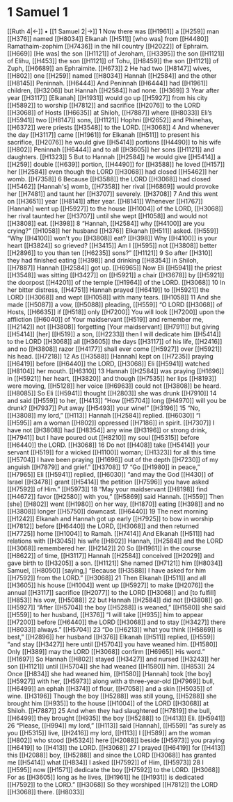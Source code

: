 # 1 Samuel 1
[[Ruth 4|←]] • [[1 Samuel 2|→]]
1 Now there was [[H1961]] a [[H259]] man [[H376]] named [[H8034]] Elkanah [[H511]] [who was] from [[H4480]] Ramathaim-zophim [[H7436]] in the hill country [[H2022]] of Ephraim. [[H669]] [He was] the son [[H1121]] of Jeroham, [[H3395]] the son [[H1121]] of Elihu, [[H453]] the son [[H1121]] of Tohu, [[H8459]] the son [[H1121]] of Zuph, [[H6689]] an Ephraimite. [[H673]] 
2 He had  two [[H8147]] wives, [[H802]] one [[H259]] named [[H8034]] Hannah [[H2584]] and the other [[H8145]] Peninnah. [[H6444]] And Peninnah [[H6444]] had [[H1961]] children, [[H3206]] but Hannah [[H2584]] had none. [[H369]] 
3 Year after year [[H3117]] [Elkanah] [[H1931]] would go up [[H5927]] from his city [[H5892]] to worship [[H7812]] and sacrifice [[H2076]] to the LORD [[H3068]] of Hosts [[H6635]] at Shiloh, [[H7887]] where [[H8033]] Eli’s [[H5941]] two [[H8147]] sons, [[H1121]] Hophni [[H2652]] and Phinehas, [[H6372]] were priests [[H3548]] to the LORD. [[H3068]] 
4 And whenever the day [[H3117]] came [[H1961]] for Elkanah [[H511]] to present his sacrifice, [[H2076]] he would give [[H5414]] portions [[H4490]] to his wife [[H802]] Peninnah [[H6444]] and to all [[H3605]] her sons [[H1121]] and daughters. [[H1323]] 
5 But to Hannah [[H2584]] he would give [[H5414]] a [[H259]] double [[H639]] portion, [[H4490]] for [[H3588]] he loved [[H157]] her [[H2584]] even though the LORD [[H3068]] had closed [[H5462]] her womb. [[H7358]] 
6 Because [[H3588]] the LORD [[H3068]] had closed [[H5462]] [Hannah's] womb, [[H7358]] her rival [[H6869]] would provoke her [[H7481]] and taunt her [[H3707]] severely. [[H3708]] 
7 And this went on [[H3651]] year [[H8141]] after year. [[H8141]] Whenever [[H1767]] [Hannah] went up [[H5927]] to the house [[H1004]] of the LORD, [[H3068]] her rival taunted her [[H3707]] until she wept [[H1058]] and would not [[H3808]] eat. [[H398]] 
8 “Hannah, [[H2584]] why [[H4100]] are you crying?” [[H1058]] her husband [[H376]] Elkanah [[H511]] asked. [[H559]] “Why [[H4100]] won't you [[H3808]] eat? [[H398]] Why [[H4100]] is your heart [[H3824]] so grieved? [[H3415]] Am I [[H595]] not [[H3808]] better [[H2896]] to you  than ten [[H6235]] sons?” [[H1121]] 
9 So after [[H310]] they had finished eating [[H398]] and drinking [[H8354]] in Shiloh, [[H7887]] Hannah [[H2584]] got up. [[H6965]] Now Eli [[H5941]] the priest [[H3548]] was sitting [[H3427]] on [[H5921]] a chair [[H3678]] by [[H5921]] the doorpost [[H4201]] of the temple [[H1964]] of the LORD. [[H3068]] 
10 In her bitter distress, [[H4751]] Hannah prayed [[H6419]] to [[H5921]] the LORD [[H3068]] and wept [[H1058]] with many tears. [[H1058]] 
11 And she made [[H5087]] a vow, [[H5088]] pleading, [[H559]] “O LORD [[H3068]] of Hosts, [[H6635]] if [[H518]] only [[H7200]] You will look [[H7200]] upon the affliction [[H6040]] of Your maidservant [[H519]] and remember me, [[H2142]] not [[H3808]] forgetting [Your maidservant] [[H7911]] but giving [[H5414]] [her] [[H519]] a son, [[H2233]] then I will dedicate him [[H5414]] to the LORD [[H3068]] all [[H3605]] the days [[H3117]] of his life, [[H2416]] and no [[H3808]] razor [[H4177]] shall ever come [[H5927]] over [[H5921]] his head. [[H7218]] 
12 As [[H3588]] [Hannah] kept on [[H7235]] praying [[H6419]] before [[H6440]] the LORD, [[H3068]] Eli [[H5941]] watched [[H8104]] her mouth. [[H6310]] 
13 Hannah [[H2584]] was praying [[H1696]] in [[H5921]] her heart, [[H3820]] and though [[H7535]] her lips [[H8193]] were moving, [[H5128]] her voice [[H6963]] could not [[H3808]] be heard. [[H8085]] So Eli [[H5941]] thought [[H2803]] she was drunk [[H7910]] 
14 and said [[H559]] to her, [[H413]] “How [[H5704]] long [[H4970]] will you be drunk? [[H7937]] Put away [[H5493]] your wine!” [[H3196]] 
15 “No, [[H3808]] my lord,” [[H113]] Hannah [[H2584]] replied. [[H6030]] “I [[H595]] am a woman [[H802]] oppressed [[H7186]] in spirit. [[H7307]] I have not [[H3808]] had [[H8354]] any wine [[H3196]] or strong drink, [[H7941]] but I have poured out [[H8210]] my soul [[H5315]] before [[H6440]] the LORD. [[H3068]] 
16 Do not [[H408]] take [[H5414]] your servant [[H519]] for a wicked [[H1100]] woman; [[H1323]] for all this time [[H5704]] I have been praying [[H1696]] out of the depth [[H7230]] of my anguish [[H7879]] and grief.” [[H3708]] 
17 “Go [[H1980]] in peace,” [[H7965]] Eli [[H5941]] replied, [[H6030]] “and may the God [[H430]] of Israel [[H3478]] grant [[H5414]] the petition [[H7596]] you have asked [[H7592]] of Him.” [[H5973]] 
18 “May your maidservant [[H8198]] find [[H4672]] favor [[H2580]] with you,” [[H5869]] said Hannah. [[H559]] Then [she] [[H802]] went [[H1980]] on her way, [[H1870]] eating [[H398]] and no [[H3808]] longer [[H5750]] downcast. [[H6440]] 
19 The next morning [[H1242]] Elkanah and Hannah got up early [[H7925]] to bow in worship [[H7812]] before [[H6440]] the LORD, [[H3068]] and then returned [[H7725]] home [[H1004]] to Ramah. [[H7414]] And Elkanah [[H511]] had relations with [[H3045]] his wife [[H802]] Hannah, [[H2584]] and the LORD [[H3068]] remembered her. [[H2142]] 
20 So [[H1961]] in the course [[H8622]] of time, [[H3117]] Hannah [[H2584]] conceived [[H2029]] and gave birth to [[H3205]] a son. [[H1121]] She named [[H7121]] him [[H8034]] Samuel, [[H8050]] [saying,] “Because [[H3588]] I have asked for him [[H7592]] from the LORD.” [[H3068]] 
21 Then Elkanah [[H511]] and all [[H3605]] his house [[H1004]] went up [[H5927]] to make [[H2076]] the annual [[H3117]] sacrifice [[H2077]] to the LORD [[H3068]] and [to fulfill] [[H853]] his vow, [[H5088]] 
22 but Hannah [[H2584]] did not [[H3808]] go. [[H5927]] “After [[H5704]] the boy [[H5288]] is weaned,” [[H1580]] she said [[H559]] to her husband, [[H376]] “I will take [[H935]] him to appear [[H7200]] before [[H6440]] the LORD [[H3068]] and to stay [[H3427]] there [[H8033]] always.” [[H5704]] 
23 “Do [[H6213]] what you think [[H5869]] is best,” [[H2896]] her husband [[H376]] Elkanah [[H511]] replied, [[H559]] “and stay [[H3427]] here until [[H5704]] you have weaned him. [[H1580]] Only [[H389]] may the LORD [[H3068]] confirm [[H6965]] His word.” [[H1697]] So Hannah [[H802]] stayed [[H3427]] and nursed [[H3243]] her son [[H1121]] until [[H5704]] she had weaned [[H1580]] him. [[H853]] 
24 Once [[H834]] she had weaned him, [[H1580]] [Hannah] took [the boy] [[H5927]] with her, [[H5973]] along with a three-year-old [[H7969]] bull, [[H6499]] an ephah [[H374]] of flour, [[H7058]] and a skin [[H5035]] of wine. [[H3196]] Though the boy [[H5288]] was still young, [[H5288]] she brought him [[H935]] to the house [[H1004]] of the LORD [[H3068]] at Shiloh. [[H7887]] 
25 And when they had slaughtered [[H7819]] the bull, [[H6499]] they brought [[H935]] the boy [[H5288]] to [[H413]] Eli. [[H5941]] 
26 “Please, [[H994]] my lord,” [[H113]] said [Hannah], [[H559]] “as surely as you [[H5315]] live, [[H2416]] my lord, [[H113]] I [[H589]] am the woman [[H802]] who stood [[H5324]] here [[H2088]] beside [[H5973]] you praying [[H6419]] to [[H413]] the LORD. [[H3068]] 
27 I prayed [[H6419]] for [[H413]] this [[H2088]] boy, [[H5288]] and since the LORD [[H3068]] has granted me [[H5414]] what [[H834]] I asked [[H7592]] of Him, [[H5973]] 
28 I [[H595]] now [[H1571]] dedicate the boy [[H7592]] to the LORD. [[H3068]] For as [[H3605]] long as he lives, [[H1961]] he [[H1931]] is dedicated [[H7592]] to the LORD.” [[H3068]] So they worshiped [[H7812]] the LORD [[H3068]] there. [[H8033]] 
